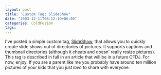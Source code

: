 ```yaml
---
layout: post
title: "Custom Tag: SlideShow"
date: "2003-12-11T08:12:10+06:00"
categories: ColdFusion 
tags: 
---
```


I've posted a simple custom tag, <a href="http://www.camdenfamily.com/morpheus/downloads/slideshow.zip">SlideShow</a>, that allows you to quickly create slide shows out of directories of pictures. It supports captions and thumbnail directories (although it cheats and doesn' really resize pictures). This tag is described in full in an article that will be in a future CFDJ. For now, enjoy. If you are a parent like me you probably have around ten million pictures of your kids that you just <i>love</i> to share with everyone.